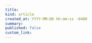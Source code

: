 ```yaml
---
title: 
kind: article
created_at: YYYY-MM-DD hh:mm:ss -0400
summary: 
published: false
custom_link: 
---
```


